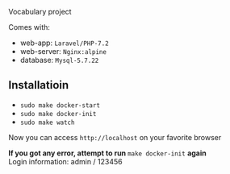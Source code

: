 Vocabulary project

Comes with:
- web-app: `Laravel/PHP-7.2`
- web-server: `Nginx:alpine`
- database: `Mysql-5.7.22`

## Installatioin
- `sudo make docker-start`
- `sudo make docker-init`
- `sudo make watch`

Now you can access `http://localhost` on your favorite browser

<b>If you got any error, attempt to run </b> `make docker-init` <b>again</b>
<br>
Login information: admin / 123456
